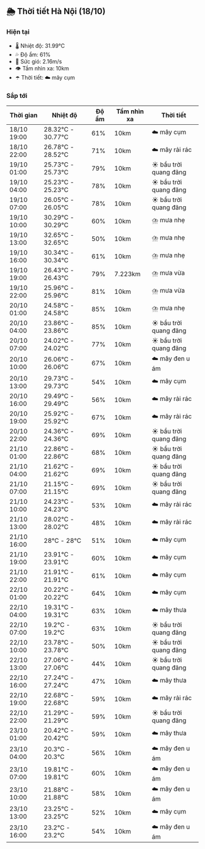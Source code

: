 ## 🌦️ Thời tiết Hà Nội (18/10)

### Hiện tại

- 🌡️ Nhiệt độ: 31.99℃
- 💦 Độ ẩm: 61%
- 💨 Sức gió: 2.16m/s
- 👁️ Tầm nhìn xa: 10km
- ☂️ Thời tiết: ☁️ mây cụm

### Sắp tới

| Thời gian | Nhiệt độ | Độ ẩm | Tầm nhìn xa | Thời tiết |
| --- | --- | --- | --- | --- |
| 18/10 19:00 | 28.32℃ - 30.77℃ | 61% | 10km | ☁️ mây cụm |
| 18/10 22:00 | 26.78℃ - 28.52℃ | 71% | 10km | ☁️ mây rải rác |
| 19/10 01:00 | 25.73℃ - 25.73℃ | 79% | 10km | ☀️ bầu trời quang đãng |
| 19/10 04:00 | 25.23℃ - 25.23℃ | 78% | 10km | ☀️ bầu trời quang đãng |
| 19/10 07:00 | 26.05℃ - 26.05℃ | 78% | 10km | ☀️ bầu trời quang đãng |
| 19/10 10:00 | 30.29℃ - 30.29℃ | 60% | 10km | ⛈️ mưa nhẹ |
| 19/10 13:00 | 32.65℃ - 32.65℃ | 50% | 10km | ⛈️ mưa nhẹ |
| 19/10 16:00 | 30.34℃ - 30.34℃ | 61% | 10km | ⛈️ mưa nhẹ |
| 19/10 19:00 | 26.43℃ - 26.43℃ | 79% | 7.223km | ⛈️ mưa vừa |
| 19/10 22:00 | 25.96℃ - 25.96℃ | 81% | 10km | ⛈️ mưa vừa |
| 20/10 01:00 | 24.58℃ - 24.58℃ | 85% | 10km | ⛈️ mưa nhẹ |
| 20/10 04:00 | 23.86℃ - 23.86℃ | 85% | 10km | ☀️ bầu trời quang đãng |
| 20/10 07:00 | 24.02℃ - 24.02℃ | 77% | 10km | ☀️ bầu trời quang đãng |
| 20/10 10:00 | 26.06℃ - 26.06℃ | 67% | 10km | ☁️ mây đen u ám |
| 20/10 13:00 | 29.73℃ - 29.73℃ | 54% | 10km | ☁️ mây cụm |
| 20/10 16:00 | 29.49℃ - 29.49℃ | 56% | 10km | ☁️ mây rải rác |
| 20/10 19:00 | 25.92℃ - 25.92℃ | 67% | 10km | ☁️ mây rải rác |
| 20/10 22:00 | 24.36℃ - 24.36℃ | 69% | 10km | ☀️ bầu trời quang đãng |
| 21/10 01:00 | 22.86℃ - 22.86℃ | 68% | 10km | ☀️ bầu trời quang đãng |
| 21/10 04:00 | 21.62℃ - 21.62℃ | 69% | 10km | ☀️ bầu trời quang đãng |
| 21/10 07:00 | 21.15℃ - 21.15℃ | 69% | 10km | ☀️ bầu trời quang đãng |
| 21/10 10:00 | 24.23℃ - 24.23℃ | 53% | 10km | ☁️ mây rải rác |
| 21/10 13:00 | 28.02℃ - 28.02℃ | 48% | 10km | ☁️ mây rải rác |
| 21/10 16:00 | 28℃ - 28℃ | 51% | 10km | ☁️ mây cụm |
| 21/10 19:00 | 23.91℃ - 23.91℃ | 60% | 10km | ☁️ mây cụm |
| 21/10 22:00 | 21.91℃ - 21.91℃ | 61% | 10km | ☁️ mây cụm |
| 22/10 01:00 | 20.22℃ - 20.22℃ | 64% | 10km | ☁️ mây cụm |
| 22/10 04:00 | 19.31℃ - 19.31℃ | 63% | 10km | ☁️ mây thưa |
| 22/10 07:00 | 19.2℃ - 19.2℃ | 63% | 10km | ☀️ bầu trời quang đãng |
| 22/10 10:00 | 23.78℃ - 23.78℃ | 50% | 10km | ☀️ bầu trời quang đãng |
| 22/10 13:00 | 27.06℃ - 27.06℃ | 44% | 10km | ☀️ bầu trời quang đãng |
| 22/10 16:00 | 27.24℃ - 27.24℃ | 47% | 10km | ☁️ mây thưa |
| 22/10 19:00 | 22.68℃ - 22.68℃ | 59% | 10km | ☁️ mây rải rác |
| 22/10 22:00 | 21.29℃ - 21.29℃ | 59% | 10km | ☀️ bầu trời quang đãng |
| 23/10 01:00 | 20.42℃ - 20.42℃ | 59% | 10km | ☁️ mây thưa |
| 23/10 04:00 | 20.3℃ - 20.3℃ | 56% | 10km | ☁️ mây đen u ám |
| 23/10 07:00 | 19.81℃ - 19.81℃ | 60% | 10km | ☁️ mây đen u ám |
| 23/10 10:00 | 21.88℃ - 21.88℃ | 58% | 10km | ☁️ mây đen u ám |
| 23/10 13:00 | 23.25℃ - 23.25℃ | 52% | 10km | ☁️ mây cụm |
| 23/10 16:00 | 23.2℃ - 23.2℃ | 54% | 10km | ☁️ mây đen u ám |
